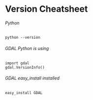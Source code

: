 # Version Cheatsheet

###### Python
```
python --version
```

###### GDAL Python is using
```
import gdal
gdal.VersionInfo()
```


###### GDAL easy_install installed
```
easy_install GDAL
```
